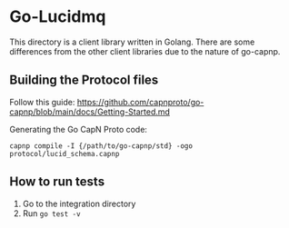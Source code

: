 # Go-Lucidmq

This directory is a client library written in Golang. There are some differences from the other client libraries due to the nature of go-capnp.

## Building the Protocol files

Follow this guide:
https://github.com/capnproto/go-capnp/blob/main/docs/Getting-Started.md

Generating the Go CapN Proto code:
```
capnp compile -I {/path/to/go-capnp/std} -ogo protocol/lucid_schema.capnp
```

## How to run tests

1. Go to the integration directory
2. Run `go test -v`